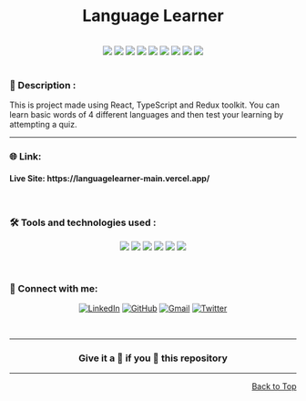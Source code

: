 <div id="top">
<h1 align="center">Language Learner</h1>

<div align="center">
  <br>
  <img src="https://img.shields.io/github/repo-size/Avinash905/languageLearner?style=for-the-badge" />
  <img src="https://img.shields.io/github/issues/Avinash905/languageLearner?style=for-the-badge" />
    <img src="https://img.shields.io/github/issues-closed-raw/Avinash905/languageLearner?style=for-the-badge" />
    <img src="https://img.shields.io/github/last-commit/Avinash905/languageLearner?style=for-the-badge" />
    <img src="https://img.shields.io/github/issues-pr/Avinash905/languageLearner?style=for-the-badge" />
    <img src="https://img.shields.io/github/issues-pr-closed-raw/Avinash905/languageLearner?style=for-the-badge" />
    <img src="https://img.shields.io/github/forks/Avinash905/languageLearner?style=for-the-badge" />
    <img src="https://img.shields.io/github/stars/Avinash905/languageLearner?style=for-the-badge" />
    <img src="https://img.shields.io/github/contributors-anon/Avinash905/languageLearner?style=for-the-badge" />
  </div>
  <br>

<h3>📝 Description :</h3>
This is project made using React, TypeScript and Redux toolkit. You can learn basic words of 4 different languages and then test your learning by attempting a quiz.

<br>

---

### 🌐 Link:

<h4> Live Site: https://languagelearner-main.vercel.app/ </h4>

<br>

### 🛠️ Tools and technologies used :

<div align=center>

![](https://img.shields.io/badge/HTML5-E34F26?style=for-the-badge&logo=html5&logoColor=white)
![](https://img.shields.io/badge/CSS3-1572B6?style=for-the-badge&logo=css3&logoColor=white)
![](https://img.shields.io/badge/Redux-593D88?style=for-the-badge&logo=redux&logoColor=white)
![](https://img.shields.io/badge/TypeScript-007ACC?style=for-the-badge&logo=typescript&logoColor=white)
![](https://img.shields.io/badge/React-20232A?style=for-the-badge&logo=react&logoColor=white&color=148dff)
![](https://img.shields.io/badge/Material--UI-0081CB?style=for-the-badge&logo=material-ui&logoColor=white)

</div>

<br>

### 👋 Connect with me:

<div align=center>

[![LinkedIn](https://img.shields.io/badge/LinkedIn-0A66C2.svg?style=for-the-badge&logo=LinkedIn&logoColor=white)](https://www.linkedin.com/in/dunna-avinash)
[![GitHub](https://img.shields.io/badge/GitHub-100000?style=for-the-badge&logo=github&logoColor=white)](https://github.com/Avinash905)
[![Gmail](https://img.shields.io/badge/Gmail-D14836?style=for-the-badge&logo=gmail&logoColor=white)](surajpratap20002003@gmail.com)
[![Twitter](https://img.shields.io/badge/Twitter-1DA1F2?style=for-the-badge&logo=twitter&logoColor=white)](https://twitter.com/avinashdunna)

</div>

<br>

---

<h3 align="center"> Give it a 🌟 if you 🧡 this repository </h3>

---

<p align="right"><a href="#top">Back to Top</a></p>

</div>
